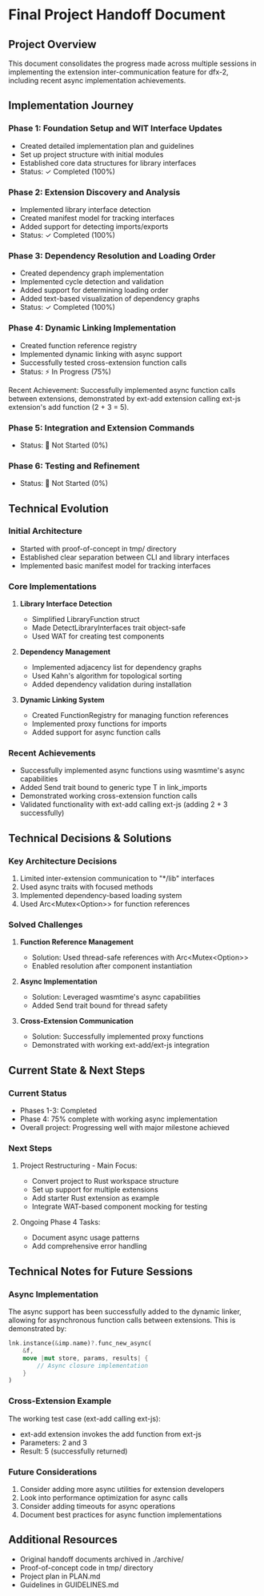 # Final Project Handoff Document

## Project Overview

This document consolidates the progress made across multiple sessions in implementing the extension inter-communication feature for dfx-2, including recent async implementation achievements.

## Implementation Journey

### Phase 1: Foundation Setup and WIT Interface Updates

- Created detailed implementation plan and guidelines
- Set up project structure with initial modules
- Established core data structures for library interfaces
- Status: ✓ Completed (100%)

### Phase 2: Extension Discovery and Analysis

- Implemented library interface detection
- Created manifest model for tracking interfaces
- Added support for detecting imports/exports
- Status: ✓ Completed (100%)

### Phase 3: Dependency Resolution and Loading Order

- Created dependency graph implementation
- Implemented cycle detection and validation
- Added support for determining loading order
- Added text-based visualization of dependency graphs
- Status: ✓ Completed (100%)

### Phase 4: Dynamic Linking Implementation

- Created function reference registry
- Implemented dynamic linking with async support
- Successfully tested cross-extension function calls
- Status: ⚡ In Progress (75%)

Recent Achievement: Successfully implemented async function calls between extensions, demonstrated by ext-add extension calling ext-js extension's add function (2 + 3 = 5).

### Phase 5: Integration and Extension Commands

- Status: 🔄 Not Started (0%)

### Phase 6: Testing and Refinement

- Status: 🔄 Not Started (0%)

## Technical Evolution

### Initial Architecture

- Started with proof-of-concept in tmp/ directory
- Established clear separation between CLI and library interfaces
- Implemented basic manifest model for tracking interfaces

### Core Implementations

1. **Library Interface Detection**

   - Simplified LibraryFunction struct
   - Made DetectLibraryInterfaces trait object-safe
   - Used WAT for creating test components

2. **Dependency Management**

   - Implemented adjacency list for dependency graphs
   - Used Kahn's algorithm for topological sorting
   - Added dependency validation during installation

3. **Dynamic Linking System**
   - Created FunctionRegistry for managing function references
   - Implemented proxy functions for imports
   - Added support for async function calls

### Recent Achievements

- Successfully implemented async functions using wasmtime's async capabilities
- Added Send trait bound to generic type T in link_imports
- Demonstrated working cross-extension function calls
- Validated functionality with ext-add calling ext-js (adding 2 + 3 successfully)

## Technical Decisions & Solutions

### Key Architecture Decisions

1. Limited inter-extension communication to "\*/lib" interfaces
2. Used async traits with focused methods
3. Implemented dependency-based loading system
4. Used Arc<Mutex<Option<Func>>> for function references

### Solved Challenges

1. **Function Reference Management**

   - Solution: Used thread-safe references with Arc<Mutex<Option<Func>>>
   - Enabled resolution after component instantiation

2. **Async Implementation**

   - Solution: Leveraged wasmtime's async capabilities
   - Added Send trait bound for thread safety

3. **Cross-Extension Communication**
   - Solution: Successfully implemented proxy functions
   - Demonstrated with working ext-add/ext-js integration

## Current State & Next Steps

### Current Status

- Phases 1-3: Completed
- Phase 4: 75% complete with working async implementation
- Overall project: Progressing well with major milestone achieved

### Next Steps

1. Project Restructuring - Main Focus:

   - Convert project to Rust workspace structure
   - Set up support for multiple extensions
   - Add starter Rust extension as example
   - Integrate WAT-based component mocking for testing

2. Ongoing Phase 4 Tasks:
   - Document async usage patterns
   - Add comprehensive error handling

## Technical Notes for Future Sessions

### Async Implementation

The async support has been successfully added to the dynamic linker, allowing for asynchronous function calls between extensions. This is demonstrated by:

```rust
lnk.instance(&imp.name)?.func_new_async(
    &f,
    move |mut store, params, results| {
        // Async closure implementation
    }
)
```

### Cross-Extension Example

The working test case (ext-add calling ext-js):

- ext-add extension invokes the add function from ext-js
- Parameters: 2 and 3
- Result: 5 (successfully returned)

### Future Considerations

1. Consider adding more async utilities for extension developers
2. Look into performance optimization for async calls
3. Consider adding timeouts for async operations
4. Document best practices for async function implementations

## Additional Resources

- Original handoff documents archived in ./archive/
- Proof-of-concept code in tmp/ directory
- Project plan in PLAN.md
- Guidelines in GUIDELINES.md
